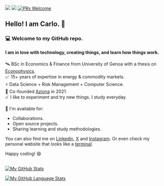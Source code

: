 ![](https://countrush-prod.azurewebsites.net/l/badge/?repository=carloocchiena) ![](https://img.shields.io/github/stars/carloocchiena?label=GitHub%20stars) [![PRs Welcome](https://img.shields.io/badge/PRs-welcome-brightgreen.svg?style=flat-square)](https://makeapullrequest.com)

## Hello! I am Carlo. :wave:
### :computer: Welcome to my GitHub repo. 
#### I am in love with technology, creating things, and learn how things work.

:artificial_satellite: BSc in Economics & Finance from University of Genoa with a thesis on [Econophysics](https://github.com/carloocchiena/quant).<br>
:chart_with_upwards_trend: 15+ years of expertise in energy & commodity markets.<br>
:zap: Data Science + Risk Management + Computer Science.<br>
:rocket: Co-founded <a href="https://www.azionadigitale.com/" target = "_blank"> Aziona</a> in 2021.<br>
:comet: I like to experiment and try new things. I study everyday.<br>

:floppy_disk: I'm available for:
- Collaborations.
- Open source projects.
- Sharing learning and study methodologies.

You can also find me on <a href="https://www.linkedin.com/in/carloocchiena/" target="blank">Linkedin</a>, <a href="https://twitter.com/carloocchiena" target="_blank">X</a>
and <a href="https://www.instagram.com/carloocchiena/" target="_blank">Instagram</a>. 
Or even check my personal website that looks like a <a href="https://www.carloocchiena.com" target = "_blank">terminal</a>.

Happy coding! :smile:
<br>
<br>


[![My GitHub Stats](https://github-readme-stats.vercel.app/api/?username=carloocchiena&count_private=true&theme=white&show_icons=true)]()

[![My GitHub Language Stats](https://github-readme-stats.vercel.app/api/top-langs/?username=carloocchiena&langs_count=16&layout=compact&theme=white)]() 







